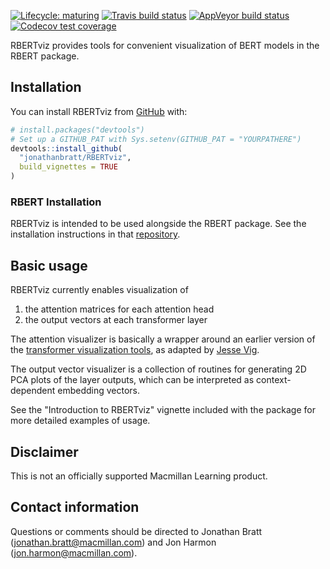 
<!-- README.md is generated from README.Rmd. Please edit that file -->
<!-- badges: start -->
[![Lifecycle: maturing](https://img.shields.io/badge/lifecycle-maturing-blue.svg)](https://www.tidyverse.org/lifecycle/#maturing) [![Travis build status](https://travis-ci.org/jonathanbratt/RBERTviz.svg?branch=master)](https://travis-ci.org/jonathanbratt/RBERTviz) [![AppVeyor build status](https://ci.appveyor.com/api/projects/status/github/jonathanbratt/RBERTviz?branch=master&svg=true)](https://ci.appveyor.com/project/jonathanbratt/RBERTviz) [![Codecov test coverage](https://codecov.io/gh/jonathanbratt/RBERTviz/branch/master/graph/badge.svg)](https://codecov.io/gh/jonathanbratt/RBERTviz?branch=master) <!-- badges: end -->

RBERTviz provides tools for convenient visualization of BERT models in the RBERT package.

Installation
------------

You can install RBERTviz from [GitHub](https://github.com/) with:

``` r
# install.packages("devtools")
# Set up a GITHUB_PAT with Sys.setenv(GITHUB_PAT = "YOURPATHERE")
devtools::install_github(
  "jonathanbratt/RBERTviz", 
  build_vignettes = TRUE
)
```

### RBERT Installation

RBERTviz is intended to be used alongside the RBERT package. See the installation instructions in that [repository](https://github.com/jonathanbratt/RBERT).

Basic usage
-----------

RBERTviz currently enables visualization of

1.  the attention matrices for each attention head
2.  the output vectors at each transformer layer

The attention visualizer is basically a wrapper around an earlier version of the [transformer visualization tools](https://github.com/tensorflow/tensor2tensor/tree/master/tensor2tensor/visualization), as adapted by [Jesse Vig](https://github.com/jessevig/bertviz/).

The output vector visualizer is a collection of routines for generating 2D PCA plots of the layer outputs, which can be interpreted as context-dependent embedding vectors.

See the "Introduction to RBERTviz" vignette included with the package for more detailed examples of usage.

Disclaimer
----------

This is not an officially supported Macmillan Learning product.

Contact information
-------------------

Questions or comments should be directed to Jonathan Bratt (<jonathan.bratt@macmillan.com>) and Jon Harmon (<jon.harmon@macmillan.com>).
